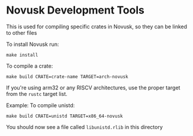 # Novusk Development Tools

This is used for compiling specific crates in Novusk, so they can be linked to other files

To install Novusk run:
```commandline
make install
```

To compile a crate:
```commandline
make build CRATE=crate-name TARGET=arch-novusk
```

If you're using arm32 or any RISCV architectures, use the proper target from the ``rustc`` target list.

Example:
To compile unistd:
```commandline
make build CRATE=unistd TARGET=x86_64-novusk
```

You should now see a file called ``libunistd.rlib`` in this directory
